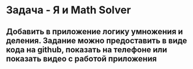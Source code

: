 # Задача - Я и Math Solver 
Добавить в приложение логику умножения и деления. Задание можно предоставить в виде кода на github, показать на телефоне или показать видео с работой приложения
---
